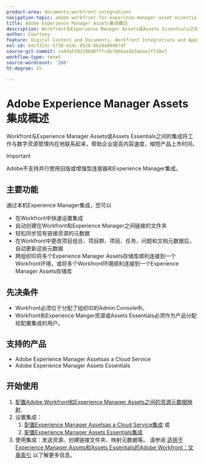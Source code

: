 ```yaml
---
product-area: documents;workfront-integrations
navigation-topic: adobe-workfront-for-experince-manager-asset-essentials
title: Adobe Experience Manager Assets集成概述
description: Workfront与Experience Manager Assets或Assets Essentials之间的集成使组织可以将工作与数字资源管理内在地联系起来，提升内容速度，缩短产品上市时间。
author: Courtney
feature: Digital Content and Documents, Workfront Integrations and Apps
exl-id: bdcf315c-5710-41dc-8528-0634e89907df
source-git-commit: ca4da5302198d8fffc8b706baa3b3aeaa1f738e3
workflow-type: tm+mt
source-wordcount: '266'
ht-degree: 1%

---
```


# Adobe Experience Manager Assets集成概述

<!-- Audited: 12/2023 -->

Workfront与Experience Manager Assets或Assets Essentials之间的集成将工作与数字资源管理内在地联系起来，帮助企业提高内容速度，缩短产品上市时间。

>[!IMPORTANT]
>
>Adobe不支持并行使用旧版或增强型连接器和Experience Manager集成。

## 主要功能

通过本机Experience Manager集成，您可以

* 在Workfront中快速设置集成
* 自动创建在Workfront和Experience Manager之间链接的文件夹
* 轻松同步现有链接资源的元数据
* 在Workfront中更改项目组合、项目群、项目、任务、问题和文档元数据后，自动更新这些元数据
* 跨组织ID将多个Experience Manager Assets存储库顺利连接到一个Workfront环境，或将多个Workfront环境顺利连接到一个Experience Manager Assets存储库


## 先决条件

* Workfront必须位于分配了组织ID的Admin Console中。
* Workfront和Experience Manger资源或Assets Essentials必须作为产品分配给配置集成的用户。


## 支持的产品

* Adobe Experience Manager Assetsas a Cloud Service
* Adobe Experience Manager Assets Essentials


## 开始使用

1. [配置Adobe Workfront和Experience Manager Assets之间的资源元数据映射](https://experienceleague.adobe.com/docs/experience-manager-cloud-service/content/assets/integrations/configure-asset-metadata-mapping.html?lang=en).
1. 设置集成：
   1. [配置Experience Manager Assetsas a Cloud Service集成](/help/quicksilver/administration-and-setup/configure-integrations/configure-aacs-integration.md)
或
   1. [配置Experience Manager Assets Essentials集成](/help/quicksilver/documents/adobe-workfront-for-experience-manager-assets-essentials/setup-asset-essentials.md)
1. 使用集成：发送资源、创建链接文件夹、映射元数据等。 请参阅 [适用于Experience Manager Assets和Assets Essentials的Adobe Workfront：文章索引](/help/quicksilver/documents/adobe-workfront-for-experience-manager-assets-essentials/workfront-for-aem-asset-essentials.md) 以了解更多信息。
